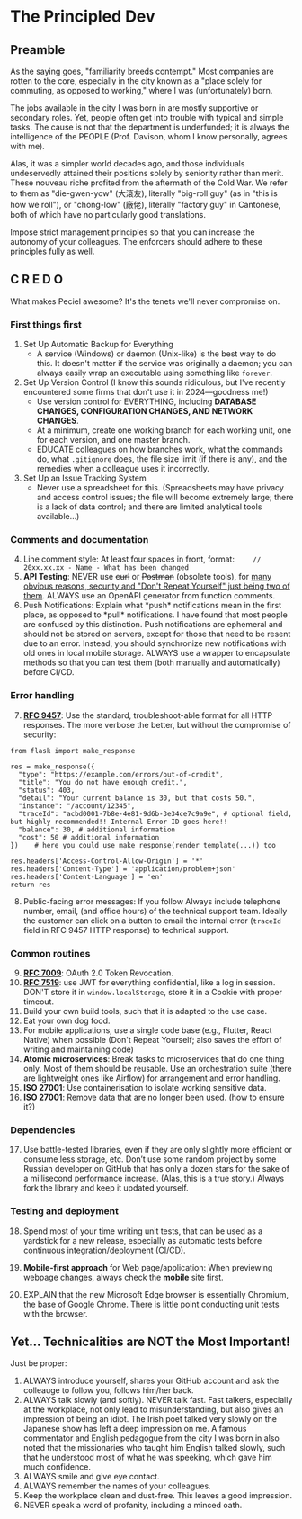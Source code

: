 # The Principled Dev

## Preamble
As the saying goes, "familiarity breeds contempt." Most companies are rotten to the core, especially in the city known as a "place solely for commuting, as opposed to working," where I was (unfortunately) born.

The jobs available in the city I was born in are mostly supportive or secondary roles. Yet, people often get into trouble with typical and simple tasks. The cause is not that the department is underfunded; it is always the intelligence of the PEOPLE (Prof. Davison, whom I know personally, agrees with me).

Alas, it was a simpler world decades ago, and those individuals undeservedly attained their positions solely by seniority rather than merit. These nouveau riche profited from the aftermath of the Cold War. We refer to them as "die-gwen-yow" (大滾友), literally "big-roll guy" (as in "this is how we roll"), or "chong-low" (廠佬), literally "factory guy" in Cantonese, both of which have no particularly good translations.

Impose strict management principles so that you can increase the autonomy of your colleagues. The enforcers should adhere to these principles fully as well.

## C R E D O

What makes Peciel awesome? It's the tenets we'll never compromise on.

### First things first
1. Set Up Automatic Backup for Everything
    * A service (Windows) or daemon (Unix-like) is the best way to do this. It doesn't matter if the service was originally a daemon; you can always easily wrap an executable using something like `forever`.
2. Set Up Version Control (I know this sounds ridiculous, but I've recently encountered some firms that don't use it in 2024—goodness me!)
    * Use version control for EVERYTHING, including **DATABASE CHANGES, CONFIGURATION CHANGES, AND NETWORK CHANGES**.
    * At a minimum, create one working branch for each working unit, one for each version, and one master branch.
    * EDUCATE colleagues on how branches work, what the commands do, what `.gitignore` does, the file size limit (if there is any), and the remedies when a colleague uses it incorrectly.
3. Set Up an Issue Tracking System
    * Never use a spreadsheet for this. (Spreadsheets may have privacy and access control issues; the file will become extremely large; there is a lack of data control; and there are limited analytical tools available...)

### Comments and documentation
4. Line comment style: At least four spaces in front, format: `    // 20xx.xx.xx - Name - What has been changed`
5. **API Testing**: NEVER use ~~curl~~ or ~~Postman~~ (obsolete tools), for [many obvious reasons, security and "Don't Repeat Yourself" just being two of them](https://peciel.com/blog/2024/10/01/why-you-should-never-ever-use-postman). ALWAYS use an OpenAPI generator from function comments.
6. Push Notifications: Explain what \*push\* notifications mean in the first place, as opposed to \*pull\* notifications. I have found that most people are confused by this distinction. Push notifications are ephemeral and should not be stored on servers, except for those that need to be resent due to an error. Instead, you should synchronize new notifications with old ones in local mobile storage. ALWAYS use a wrapper to encapsulate methods so that you can test them (both manually and automatically) before CI/CD.

### Error handling
7. **[RFC 9457](https://datatracker.ietf.org/doc/rfc9457/)**: Use the standard, troubleshoot-able format for all HTTP responses. The more verbose the better, but without the compromise of security:
```python3
from flask import make_response

res = make_response({
  "type": "https://example.com/errors/out-of-credit",
  "title": "You do not have enough credit.",
  "status": 403,
  "detail": "Your current balance is 30, but that costs 50.",
  "instance": "/account/12345",
  "traceId": "acbd0001-7b8e-4e81-9d6b-3e34ce7c9a9e", # optional field, but highly recommended!! Internal Error ID goes here!!
  "balance": 30, # additional information
  "cost": 50 # additional information
})    # here you could use make_response(render_template(...)) too

res.headers['Access-Control-Allow-Origin'] = '*'
res.headers['Content-Type'] = 'application/problem+json'
res.headers['Content-Language'] = 'en'
return res
```
8. Public-facing error messages: If you follow Always include telephone number, email, (and office hours) of the technical support team. Ideally the customer can click on a button to email the internal error (`traceId` field in RFC 9457 HTTP response) to technical support.

### Common routines
9. **[RFC 7009](https://datatracker.ietf.org/doc/rfc7009/)**: OAuth 2.0 Token Revocation.
10. **[RFC 7519](https://datatracker.ietf.org/doc/rfc7519/)**: use JWT for everything confidential, like a log in session. DON'T store it in `window.localStorage`, store it in a Cookie with proper timeout.
11. Build your own build tools, such that it is adapted to the use case.
12. Eat your own dog food.
13. For mobile applications, use a single code base (e.g., Flutter, React Native) when possible (Don't Repeat Yourself; also saves the effort of writing and maintaining code)
14. **Atomic microservices**: Break tasks to microservices that do one thing only. Most of them should be reusable. Use an orchestration suite (there are lightweight ones like Airflow) for arrangement and error handling.
15. **ISO 27001**: Use containerisation to isolate working sensitive data.
16. **ISO 27001**: Remove data that are no longer been used. (how to ensure it?)

### Dependencies

17. Use battle-tested libraries, even if they are only slightly more efficient or consume less storage, etc. Don’t use some random project by some Russian developer on GitHub that has only a dozen stars for the sake of a millisecond performance increase. (Alas, this is a true story.) Always fork the library and keep it updated yourself.

### Testing and deployment

18. Spend most of your time writing unit tests, that can be used as a yardstick for a new release, especially as automatic tests before continuous integration/deployment (CI/CD).

19. **Mobile-first approach** for Web page/application: When previewing webpage changes, always check the **mobile** site first.

20. EXPLAIN that the new Microsoft Edge browser is essentially Chromium, the base of Google Chrome. There is little point conducting unit tests with the browser.

## Yet... Technicalities are NOT the Most Important!
Just be proper:
1. ALWAYS introduce yourself, shares your GitHub account and ask the colleauge to follow you, follows him/her back.
2. ALWAYS talk slowly (and softly). NEVER talk fast. Fast talkers, especially at the workplace, not only lead to misunderstanding, but also gives an impression of being an idiot. The Irish poet talked very slowly on the Japanese show has left a deep impression on me. A famous commentator and English pedagogue from the city I was born in also noted that the missionaries who taught him English talked slowly, such that he understood most of what he was speeking, which gave him much confidence.
3. ALWAYS smile and give eye contact.
4. ALWAYS remember the names of your colleagues.
5. Keep the workplace clean and dust-free. This leaves a good impression.
6. NEVER speak a word of profanity, including a minced oath.

<!-- Red flags -->
<!-- Secure payment -->
